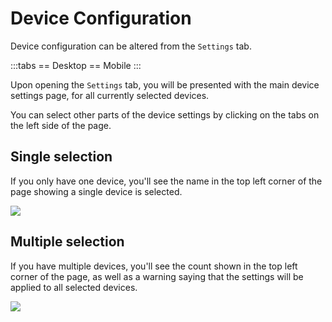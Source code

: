 # Device Configuration

Device configuration can be altered from the `Settings` tab.

:::tabs
== Desktop
<v-img src="https://upload.r2.lb.chasm.cloud/2025/10/imgur/u3AiuOd.png" style="height:200px"/>
== Mobile
<v-img src="https://upload.r2.lb.chasm.cloud/2025/10/imgur/1rb3ab1.gif" style="height:200px"/>
:::

Upon opening the `Settings` tab, you will be presented with the main device settings page, for all currently selected devices.

You can select other parts of the device settings by clicking on the tabs on the left side of the page.

## Single selection

If you only have one device, you'll see the name in the top left corner of the page showing a single device is selected.

![](https://upload.r2.lb.chasm.cloud/2025/10/imgur/Tw29kUS.png)

## Multiple selection

If you have multiple devices, you'll see the count shown in the top left corner of the page, as well as a warning saying that the settings will be applied to all selected devices.

![](https://upload.r2.lb.chasm.cloud/2025/10/imgur/GRpjAIL.png)
